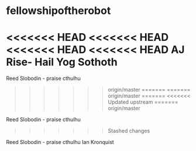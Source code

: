 # fellowshipoftherobot
<<<<<<< HEAD
<<<<<<< HEAD
<<<<<<< HEAD
<<<<<<< HEAD
AJ Rise- Hail Yog Sothoth
=======
Reed Slobodin - praise cthulhu
>>>>>>> origin/master
=======
=======
>>>>>>> origin/master
=======
<<<<<<< Updated upstream
=======
>>>>>>> origin/master

Reed Slobodin - praise cthulhu
>>>>>>> Stashed changes

Reed Slobodin - praise cthulhu
Ian Kronquist
